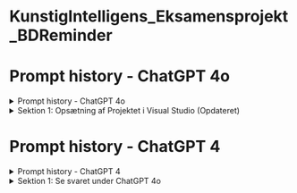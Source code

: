 # KunstigIntelligens_Eksamensprojekt_BDReminder
# Prompt history - ChatGPT 4o
<details id="00.ChatGPT-4o">
  <summary>Prompt history - ChatGPT 4o</summary>

## Prompt history - ChatGPT 4o
  1. [Full: Prompt history](https://chatgpt.com/share/dc11506d-26ab-40f1-ba88-8334cb481dd5)
  2. [Indledende prompt history](https://htmlpreview.github.io/?https://raw.githubusercontent.com/Eo-Le-LearnToHack/KunstigIntelligens_Eksamensprojekt_BDReminder/main/Prompt_history/01_Prompt_history.html)
  3. [Sektion 1: Tilføjet individual user authentication](https://htmlpreview.github.io/?https://raw.githubusercontent.com/Eo-Le-LearnToHack/KunstigIntelligens_Eksamensprojekt_BDReminder/main/Prompt_history/02_Prompt_history.html)
  4. [Full: Prompt history - FAIL](https://htmlpreview.github.io/?https://raw.githubusercontent.com/Eo-Le-LearnToHack/KunstigIntelligens_Eksamensprojekt_BDReminder/main/Prompt_History_ChatGPT%204o/03_Prompt_history_Full_Fail.html)
  5. ```
     Kan ikke dele den fulde originale samtale fordi der blev uploaded et billede under oprettelse af ASP.Net projektet i Visual Studio.
     Billedet blev uploadet fordi guiden i ChatGPT 4o ikke var retvisende.
     Desværre er det i mod ChatGPTs politik at dele samtaler med billeder.
     Der forsøgte at få ChatGPT til selv at generede hele samtalen som en html fil, se linket i punkt 4.
     Der vælges at starte samtalen på ny for at dokumentere hele forløbet,
     dog vælges at ChatGPT 4 i stedet for 4o i håbet om at guiden er mere retvisende.
     Yderligere ændres indledende prompt en lille smule ift. den erfaring der er dannet i nuværende samtale med ChatGPT 4o  
     ```
  
### Beskrivelse
```
Jeg anvendte CREATE modellen til at udarbejde min indledende prompt.
```
</details>

<details id="01.ChatGPT-4o">
  <summary>Sektion 1: Opsætning af Projektet i Visual Studio (Opdateret)</summary>
  
  <div id="01a.ChatGPT-4o">

## Sektion 1: Opsætning af Projektet i Visual Studio (Opdateret)
    1. Supplerende Youtube video [ASP.NET Core Crash Course - C# App in One Hour | freeCodeCamp.org | 1h:0m:43s](https://www.youtube.com/watch?v=BfEjDD8mWYg)
 
### Beskrivelse
```
I sektion 1 blev jeg nysgerrig på hvad ASP.NET Core Web App var og søgte mere viden på youtube, hvor jeg stødte på ovenstående video.
11 minutter i videoen blev der valgt indivual user ved authentication som ikke var dækket af guiden i Sektion 1.
Jeg spurgte ChatGPT hvorfor dette ikke var tilfældet og ChatGPT valgte at opdatere Sektion 1 for at afspejle denne indstilling af authentican til indivial user.
``` 
  </div> </details>

# Prompt history - ChatGPT 4
<details id="00.ChatGPT 4">
  <summary>Prompt history - ChatGPT 4</summary>

## Prompt history - ChatGPT 4
  1. [Full: Prompt history](https://chatgpt.com/share/72ef4e92-3fb2-4f4c-90d5-e131829f7eb1)
  2. [Indledende promt history]()
  3. []()

</details>

<details id="01.ChatGPT 4">
  <summary>Sektion 1: Se svaret under ChatGPT 4o</summary>

## Sektion 1: Opsætning af Projektet i Visual Studio (Opdateret)
[Se svaret under ChatGPT 4o](#01a.ChatGPT-4o)
</details>
